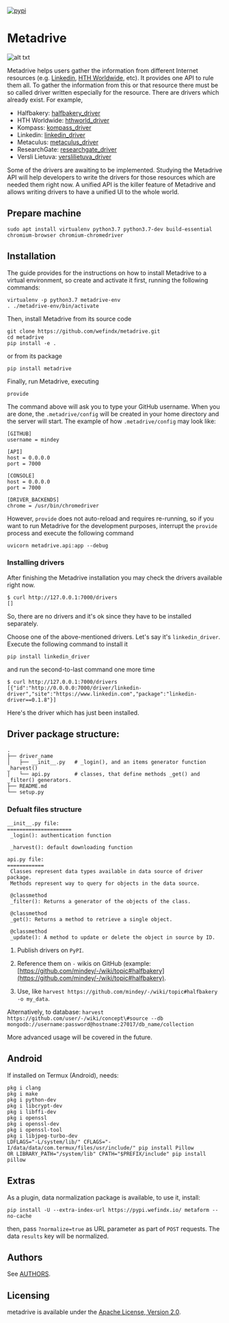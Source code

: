 [![pypi](https://badge.fury.io/py/metadrive.svg)](https://badge.fury.io/py/metadrive)

# Metadrive
![alt txt](https://wiki.mindey.com/shared/screens/drivers.jpg)

Metadrive helps users gather the information from different Internet resources (e.g. [Linkedin](https://linkedin.com), [HTH Worldwide](https://hthworldwide.com), etc). It provides one API to rule them all. To gather the information from this or that resource there must be so called driver written especially for the resource. There are drivers which already exist. For example,
* Halfbakery: [halfbakery_driver](https://github.com/drivernet/halfbakery_driver)
* HTH Worldwide: [hthworld_driver](https://github.com/drivernet/hthworld_driver)
* Kompass: [kompass_driver](https://github.com/drivernet/kompass_driver)
* Linkedin: [linkedin_driver](https://github.com/drivernet/linkedin_driver)
* Metaculus: [metaculus_driver](https://github.com/drivernet/metaculus_driver)
* ResearchGate: [researchgate_driver](https://github.com/drivernet/researchgate_driver)
* Versli Lietuva: [verslilietuva_driver](https://github.com/drivernet/verslilietuva_driver)

Some of the drivers are awaiting to be implemented. Studying the Metadrive API will help developers to write the drivers for those resources which are needed them right now. A unified API is the killer feature of Metadrive and allows writing drivers to have a unified UI to the whole world.

## Prepare machine
```
sudo apt install virtualenv python3.7 python3.7-dev build-essential chromium-browser chromium-chromedriver
```

## Installation

The guide provides for the instructions on how to install Metadrive to a virtual environment, so create and activate it first, running the following commands:

```
virtualenv -p python3.7 metadrive-env
. ./metadrive-env/bin/activate
```

Then, install Metadrive from its source code

```
git clone https://github.com/wefindx/metadrive.git
cd metadrive
pip install -e .
```

or from its package

```
pip install metadrive
```

Finally, run Metadrive, executing

```
provide
```

The command above will ask you to type your GitHub username. When you are done, the `.metadrive/config` will be created in your home directory and the server will start. The example of how `.metadrive/config` may look like:

```
[GITHUB]
username = mindey

[API]
host = 0.0.0.0
port = 7000

[CONSOLE]
host = 0.0.0.0
port = 7000

[DRIVER_BACKENDS]
chrome = /usr/bin/chromedriver
```

However, `provide` does not auto-reload and requires re-running, so if you want to run Metadrive for the development purposes, interrupt the `provide` process and execute the following command

```
uvicorn metadrive.api:app --debug
```

### Installing drivers

After finishing the Metadrive installation you may check the drivers available right now.

```
$ curl http://127.0.0.1:7000/drivers
[]
```

So, there are no drivers and it's ok since they have to be installed separately.

Choose one of the above-mentioned drivers. Let's say it's `linkedin_driver`. Execute the following command to install it

```
pip install linkedin_driver
```

and run the second-to-last command one more time

```
$ curl http://127.0.0.1:7000/drivers
[{"id":"http://0.0.0.0:7000/driver/linkedin-driver","site":"https://www.linkedin.com","package":"linkedin-driver==0.1.8"}]
```

Here's the driver which has just been installed.

## Driver package structure:
```
.
├── driver_name
│   ├── __init__.py   # _login(), and an items generator function _harvest()
│   └── api.py        # classes, that define methods _get() and _filter() generators.
├── README.md
└── setup.py
```

### Defualt files structure

```
__init__.py file:
=====================
 _login(): authentication function

 _harvest(): default downloading function

api.py file:
============
 Classes represent data types available in data source of driver package.
 Methods represent way to query for objects in the data source.

 @classmethod
 _filter(): Returns a generator of the objects of the class.

 @classmethod
 _get(): Returns a method to retrieve a single object.

 @classmethod
 _update(): A method to update or delete the object in source by ID.
```

1. Publish drivers on `PyPI`.

2. Reference them on `-` wikis on GitHub (example: [https://github.com/mindey/-/wiki/topic#halfbakery](https://github.com/mindey/-/wiki/topic#halfbakery).

3. Use, like `harvest https://github.com/mindey/-/wiki/topic#halfbakery -o my_data`.

Alternatively, to database:
`harvest https://github.com/user/-/wiki/concept\#source --db mongodb://username:password@hostname:27017/db_name/collection`

More advanced usage will be covered in the future.

## Android

If installed on Termux (Android), needs:
```
pkg i clang
pkg i make
pkg i python-dev
pkg i libcrypt-dev
pkg i libffi-dev
pkg i openssl
pkg i openssl-dev
pkg i openssl-tool
pkg i libjpeg-turbo-dev
LDFLAGS="-L/system/lib/" CFLAGS="-I/data/data/com.termux/files/usr/include/" pip install Pillow
OR LIBRARY_PATH="/system/lib" CPATH="$PREFIX/include" pip install pillow
```
## Extras

As a plugin, data normalization package is available, to use it, install:
```
pip install -U --extra-index-url https://pypi.wefindx.io/ metaform --no-cache
```

then, pass `?normalize=true` as URL parameter as part of `POST` requests. The data `results` key will be normalized.

## Authors

See [AUTHORS](AUTHORS.md).

## Licensing

metadrive is available under the [Apache License, Version 2.0](LICENSE).
